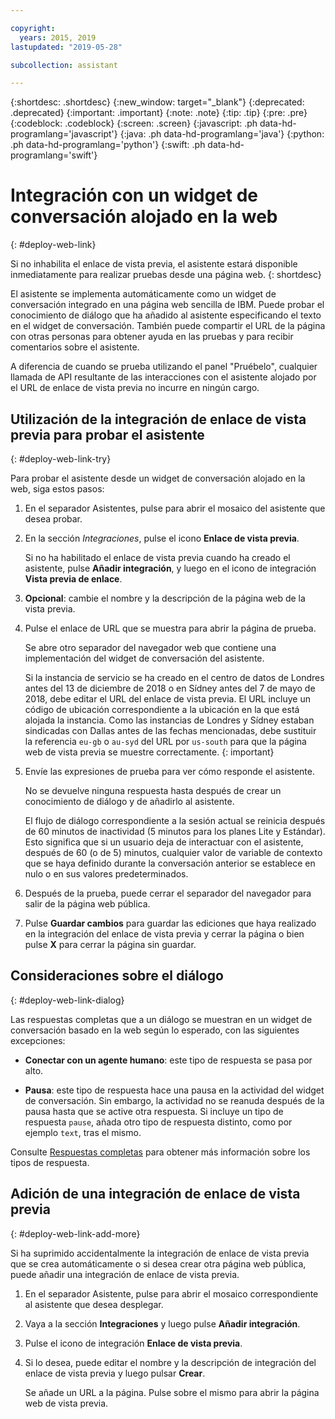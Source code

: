 ```yaml
---

copyright:
  years: 2015, 2019
lastupdated: "2019-05-28"

subcollection: assistant

---
```


{:shortdesc: .shortdesc}
{:new_window: target="_blank"}
{:deprecated: .deprecated}
{:important: .important}
{:note: .note}
{:tip: .tip}
{:pre: .pre}
{:codeblock: .codeblock}
{:screen: .screen}
{:javascript: .ph data-hd-programlang='javascript'}
{:java: .ph data-hd-programlang='java'}
{:python: .ph data-hd-programlang='python'}
{:swift: .ph data-hd-programlang='swift'}

# Integración con un widget de conversación alojado en la web
{: #deploy-web-link}

Si no inhabilita el enlace de vista previa, el asistente estará disponible inmediatamente para realizar pruebas desde una página web.
{: shortdesc}

El asistente se implementa automáticamente como un widget de conversación integrado en una página web sencilla de IBM. Puede probar el conocimiento de diálogo que ha añadido al asistente especificando el texto en el widget de conversación. También puede compartir el URL de la página con otras personas para obtener ayuda en las pruebas y para recibir comentarios sobre el asistente.

A diferencia de cuando se prueba utilizando el panel "Pruébelo", cualquier llamada de API resultante de las interacciones con el asistente alojado por el URL de enlace de vista previa no incurre en ningún cargo.

## Utilización de la integración de enlace de vista previa para probar el asistente
{: #deploy-web-link-try}

Para probar el asistente desde un widget de conversación alojado en la web, siga estos pasos:

1.  En el separador Asistentes, pulse para abrir el mosaico del asistente que desea probar.

1.  En la sección *Integraciones*, pulse el icono **Enlace de vista previa**.

    Si no ha habilitado el enlace de vista previa cuando ha creado el asistente, pulse **Añadir integración**, y luego en el icono de integración **Vista previa de enlace**.

1.  **Opcional**: cambie el nombre y la descripción de la página web de la vista previa.

1.  Pulse el enlace de URL que se muestra para abrir la página de prueba.

    Se abre otro separador del navegador web que contiene una implementación del widget de conversación del asistente.

    Si la instancia de servicio se ha creado en el centro de datos de Londres antes del 13 de diciembre de 2018 o en Sídney antes del 7 de mayo de 2018, debe editar el URL del enlace de vista previa. El URL incluye un código de ubicación correspondiente a la ubicación en la que está alojada la instancia. Como las instancias de Londres y Sídney estaban sindicadas con Dallas antes de las fechas mencionadas, debe sustituir la referencia `eu-gb` o `au-syd` del URL por `us-south` para que la página web de vista previa se muestre correctamente.
    {: important}

1.  Envíe las expresiones de prueba para ver cómo responde el asistente.

    No se devuelve ninguna respuesta hasta después de crear un conocimiento de diálogo y de añadirlo al asistente.

    El flujo de diálogo correspondiente a la sesión actual se reinicia después de 60 minutos de inactividad (5 minutos para los planes Lite y Estándar). Esto significa que si un usuario deja de interactuar con el asistente, después de 60 (o de 5) minutos, cualquier valor de variable de contexto que se haya definido durante la conversación anterior se establece en nulo o en sus valores predeterminados.

1.  Después de la prueba, puede cerrar el separador del navegador para salir de la página web pública.

1.  Pulse **Guardar cambios** para guardar las ediciones que haya realizado en la integración del enlace de vista previa y cerrar la página o bien pulse **X** para cerrar la página sin guardar.

## Consideraciones sobre el diálogo
{: #deploy-web-link-dialog}

Las respuestas completas que a un diálogo se muestran en un widget de conversación basado en la web según lo esperado, con las siguientes excepciones:

- **Conectar con un agente humano**: este tipo de respuesta se pasa por alto.

- **Pausa**: este tipo de respuesta hace una pausa en la actividad del widget de conversación. Sin embargo, la actividad no se reanuda después de la pausa hasta que se active otra respuesta. Si incluye un tipo de respuesta `pause`, añada otro tipo de respuesta distinto, como por ejemplo `text`, tras el mismo.

Consulte [Respuestas completas](/docs/services/assistant?topic=assistant-dialog-overview#dialog-overview-multimedia) para obtener más información sobre los tipos de respuesta.

## Adición de una integración de enlace de vista previa
{: #deploy-web-link-add-more}

Si ha suprimido accidentalmente la integración de enlace de vista previa que se crea automáticamente o si desea crear otra página web pública, puede añadir una integración de enlace de vista previa.

1.  En el separador Asistente, pulse para abrir el mosaico correspondiente al asistente que desea desplegar.

1.  Vaya a la sección **Integraciones** y luego pulse **Añadir integración**.

1.  Pulse el icono de integración **Enlace de vista previa**.

1.  Si lo desea, puede editar el nombre y la descripción de integración del enlace de vista previa y luego pulsar **Crear**.

    Se añade un URL a la página. Pulse sobre el mismo para abrir la página web de vista previa.
